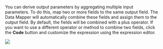 You can derive output parameters by aggregating multiple input parameters. To do this, map two or more fields to the same output field. The Data Mapper will automatically combine these fields and assign them to the output field. By default, the fields will be combined with a plus operator. If you want to use a different operator or method to combine two fields, click the **Code** button and customize the expression using the expression editor.

<img src="../../assets/data-mapper/aggregate-input-and-output-fields.gif" class="cInlineImage-full"/>